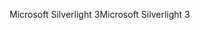 <span data-ttu-id="3ddaa-101">Microsoft Silverlight 3</span><span class="sxs-lookup"><span data-stu-id="3ddaa-101">Microsoft Silverlight 3</span></span>